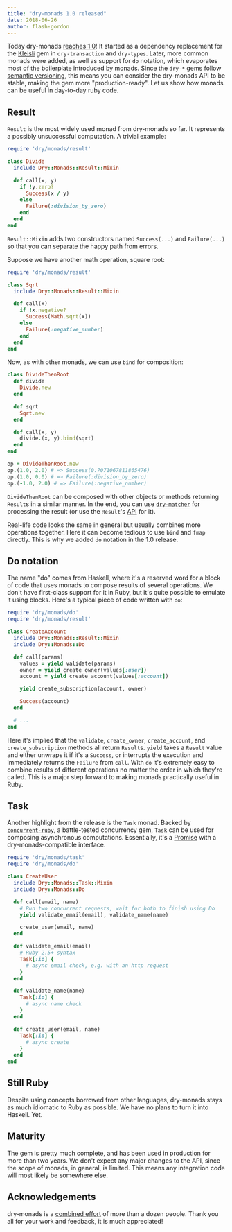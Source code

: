 ```yaml
---
title: "dry-monads 1.0 released"
date: 2018-06-26
author: flash-gordon
---
```


Today dry-monads [reaches 1.0](https://github.com/dry-rb/dry-monads/releases/tag/v1.0.0)! It started as a dependency replacement for the [Kleisli](https://github.com/txus/kleisli) gem in `dry-transaction` and `dry-types`. Later, more common monads were added, as well as support for `do` notation, which evaporates most of the boilerplate introduced by monads. Since the `dry-*` gems follow [semantic versioning](https://semver.org/spec/v2.0.0.html), this means you can consider the dry-monads API to be stable, making the gem more "production-ready". Let us show how monads can be useful in day-to-day ruby code.

## Result

`Result` is the most widely used monad from dry-monads so far. It represents a possibly unsuccessful computation. A trivial example:

```ruby
require 'dry/monads/result'

class Divide
  include Dry::Monads::Result::Mixin

  def call(x, y)
    if !y.zero?
      Success(x / y)
    else
      Failure(:division_by_zero)
    end
  end
end
```

`Result::Mixin` adds two constructors named `Success(...)` and `Failure(...)` so that you can separate the happy path from errors.

Suppose we have another math operation, square root:

```ruby
require 'dry/monads/result'

class Sqrt
  include Dry::Monads::Result::Mixin

  def call(x)
    if !x.negative?
      Success(Math.sqrt(x))
    else
      Failure(:negative_number)
    end
  end
end
```

Now, as with other monads, we can use `bind` for composition:

```ruby
class DivideThenRoot
  def divide
    Divide.new
  end

  def sqrt
    Sqrt.new
  end

  def call(x, y)
    divide.(x, y).bind(sqrt)
  end
end
```

```ruby
op = DivideThenRoot.new
op.(1.0, 2.0) # => Success(0.7071067811865476)
op.(1.0, 0.0) # => Failure(:division_by_zero)
op.(-1.0, 2.0) # => Failure(:negative_number)
```

`DivideThenRoot` can be composed with other objects or methods returning `Result`s in a similar manner. In the end, you can use [`dry-matcher`](/gems/dry-matcher/result-matcher/) for processing the result (or use the `Result`'s [API](/gems/dry-monads/result/) for it).

Real-life code looks the same in general but usually combines more operations together. Here it can become tedious to use `bind` and `fmap` directly. This is why we added `do` notation in the 1.0 release.

## Do notation

The name "do" comes from Haskell, where it's a reserved word for a block of code that uses monads to compose results of several operations. We don't have first-class support for it in Ruby, but it's quite possible to emulate it using blocks. Here's a typical piece of code written with `do`:


```ruby
require 'dry/monads/do'
require 'dry/monads/result'

class CreateAccount
  include Dry::Monads::Result::Mixin
  include Dry::Monads::Do

  def call(params)
    values = yield validate(params)
    owner = yield create_owner(values[:user])
    account = yield create_account(values[:account])

    yield create_subscription(account, owner)

    Success(account)
  end

  # ...
end
```

Here it's implied that the `validate`, `create_owner`, `create_account`, and `create_subscription` methods all return `Result`s. `yield` takes a `Result` value and either unwraps it if it's a `Success`, or interrupts the execution and immediately returns the `Failure` from `call`. With `do` it's extremely easy to combine results of different operations no matter the order in which they're called. This is a major step forward to making monads practically useful in Ruby.

## Task

Another highlight from the release is the `Task` monad. Backed by [`concurrent-ruby`](https://github.com/ruby-concurrency/concurrent-ruby), a battle-tested concurrency gem, `Task` can be used for composing asynchronous computations. Essentially, it's a [Promise](http://ruby-concurrency.github.io/concurrent-ruby/Concurrent/Promise.html) with a dry-monads-compatible interface.

```ruby
require 'dry/monads/task'
require 'dry/monads/do'

class CreateUser
  include Dry::Monads::Task::Mixin
  include Dry::Monads::Do

  def call(email, name)
    # Run two concurrent requests, wait for both to finish using Do
    yield validate_email(email), validate_name(name)

    create_user(email, name)
  end

  def validate_email(email)
    # Ruby 2.5+ syntax
    Task[:io] {
      # async email check, e.g. with an http request
    }
  end

  def validate_name(name)
    Task[:io] {
      # async name check
    }
  end

  def create_user(email, name)
    Task[:io] {
      # async create
    }
  end
end
```

## Still Ruby

Despite using concepts borrowed from other languages, dry-monads stays as much idiomatic to Ruby as possible. We have no plans to turn it into Haskell. Yet.

## Maturity

The gem is pretty much complete, and has been used in production for more than two years. We don't expect any major changes to the API, since the scope of monads, in general, is limited. This means any integration code will most likely be somewhere else.

## Acknowledgements

dry-monads is a [combined effort](https://github.com/dry-rb/dry-monads/graphs/contributors?type=a) of more than a dozen people. Thank you all for your work and feedback, it is much appreciated!
